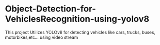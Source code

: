 # Object-Detection-for-VehiclesRecognition-using-yolov8
This project Utilizes YOLOv8 for detecting vehicles like cars, trucks, buses, motorbikes,etc... using video stream

